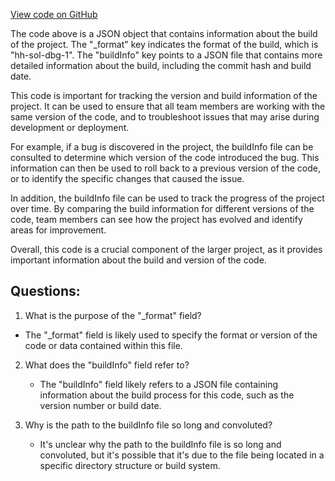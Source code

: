 [View code on GitHub](zoo-labs/zoo/blob/master/contracts/artifacts/@openzeppelin/contracts/token/ERC20/utils/SafeERC20.sol/SafeERC20.dbg.json)

The code above is a JSON object that contains information about the build of the project. The "_format" key indicates the format of the build, which is "hh-sol-dbg-1". The "buildInfo" key points to a JSON file that contains more detailed information about the build, including the commit hash and build date.

This code is important for tracking the version and build information of the project. It can be used to ensure that all team members are working with the same version of the code, and to troubleshoot issues that may arise during development or deployment. 

For example, if a bug is discovered in the project, the buildInfo file can be consulted to determine which version of the code introduced the bug. This information can then be used to roll back to a previous version of the code, or to identify the specific changes that caused the issue.

In addition, the buildInfo file can be used to track the progress of the project over time. By comparing the build information for different versions of the code, team members can see how the project has evolved and identify areas for improvement.

Overall, this code is a crucial component of the larger project, as it provides important information about the build and version of the code.
## Questions: 
 1. What is the purpose of the "_format" field?
   - The "_format" field is likely used to specify the format or version of the code or data contained within this file.

2. What does the "buildInfo" field refer to?
   - The "buildInfo" field likely refers to a JSON file containing information about the build process for this code, such as the version number or build date.

3. Why is the path to the buildInfo file so long and convoluted?
   - It's unclear why the path to the buildInfo file is so long and convoluted, but it's possible that it's due to the file being located in a specific directory structure or build system.